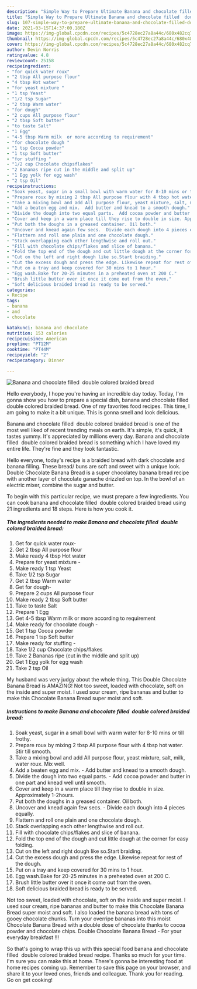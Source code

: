 ```yaml
---
description: "Simple Way to Prepare Ultimate Banana and chocolate filled  double colored braided bread"
title: "Simple Way to Prepare Ultimate Banana and chocolate filled  double colored braided bread"
slug: 107-simple-way-to-prepare-ultimate-banana-and-chocolate-filled-double-colored-braided-bread
date: 2021-03-15T14:37:00.180Z
image: https://img-global.cpcdn.com/recipes/5c4728ec27a8a44c/680x482cq70/banana-and-chocolate-filled-double-colored-braided-bread-recipe-main-photo.jpg
thumbnail: https://img-global.cpcdn.com/recipes/5c4728ec27a8a44c/680x482cq70/banana-and-chocolate-filled-double-colored-braided-bread-recipe-main-photo.jpg
cover: https://img-global.cpcdn.com/recipes/5c4728ec27a8a44c/680x482cq70/banana-and-chocolate-filled-double-colored-braided-bread-recipe-main-photo.jpg
author: Devin Norris
ratingvalue: 4.8
reviewcount: 25158
recipeingredient:
- "for quick water roux"
- "2 tbsp All purpose flour"
- "4 tbsp Hot water"
- "for yeast mixture "
- "1 tsp Yeast"
- "1/2 tsp Sugar"
- "2 tbsp Warm water"
- "for dough"
- "2 cups All purpose flour"
- "2 tbsp Soft butter"
- "to taste Salt"
- "1 Egg"
- "4-5 tbsp Warm milk  or more according to requirement"
- "for chocolate dough "
- "1 tsp Cocoa powder"
- "1 tsp Soft butter"
- "for stuffing "
- "1/2 cup Chocolate chipsflakes"
- "2 Bananas ripe cut in the middle and split up"
- "1 Egg yolk for egg wash"
- "2 tsp Oil"
recipeinstructions:
- "Soak yeast, sugar in a small bowl with warm water for 8-10 mins or till frothy."
- "Prepare roux by mixing 2 tbsp All purpose flour with 4 tbsp hot water. Stir till smooth."
- "Take a mixing bowl and add All purpose flour, yeast mixture, salt, milk, water roux. Mix well."
- "Add a beaten egg and mix.  Add butter and knead to a smooth dough."
- "Divide the dough into two equal parts.  Add cocoa powder and butter in one part and knead well until smooth."
- "Cover and keep in a warm place till they rise to double in size. Approximately 1-2hours."
- "Put both the doughs in a greased container. Oil both."
- "Uncover and knead again few secs.  Divide each dough into 4 pieces equally."
- "Flattern and roll one plain and one chocolate dough."
- "Stack overlapping each other lengthwise and roll out."
- "Fill with chocolate chips/flakes and slice of banana."
- "Fold the top end of the dough and cut little dough at the corner for easy folding."
- "Cut on the left and right dough like so.Start braiding."
- "Cut the excess dough and press the edge. Likewise repeat for rest of the dough."
- "Put on a tray and keep covered for 30 mins to 1 hour."
- "Egg wash.Bake for 20-25 minutes in a preheated oven at 200 C."
- "Brush little butter over it once it come out from the oven."
- "Soft delicious braided bread is ready to be served."
categories:
- Recipe
tags:
- banana
- and
- chocolate

katakunci: banana and chocolate 
nutrition: 153 calories
recipecuisine: American
preptime: "PT12M"
cooktime: "PT44M"
recipeyield: "2"
recipecategory: Dinner

---
```



![Banana and chocolate filled  double colored braided bread](https://img-global.cpcdn.com/recipes/5c4728ec27a8a44c/680x482cq70/banana-and-chocolate-filled-double-colored-braided-bread-recipe-main-photo.jpg)

Hello everybody, I hope you're having an incredible day today. Today, I'm gonna show you how to prepare a special dish, banana and chocolate filled  double colored braided bread. One of my favorites food recipes. This time, I am going to make it a bit unique. This is gonna smell and look delicious.

Banana and chocolate filled  double colored braided bread is one of the most well liked of recent trending meals on earth. It's simple, it's quick, it tastes yummy. It's appreciated by millions every day. Banana and chocolate filled  double colored braided bread is something which I have loved my entire life. They're fine and they look fantastic.

Hello everyone, today&#39;s recipe is a braided bread with dark chocolate and banana filling. These bread/ buns are soft and sweet with a unique look. Double Chocolate Banana Bread is a super chocolatey banana bread recipe with another layer of chocolate ganache drizzled on top. In the bowl of an electric mixer, combine the sugar and butter.


To begin with this particular recipe, we must prepare a few ingredients. You can cook banana and chocolate filled  double colored braided bread using 21 ingredients and 18 steps. Here is how you cook it.

<!--inarticleads1-->

##### The ingredients needed to make Banana and chocolate filled  double colored braided bread:

1. Get for quick water roux-
1. Get 2 tbsp All purpose flour
1. Make ready 4 tbsp Hot water
1. Prepare for yeast mixture -
1. Make ready 1 tsp Yeast
1. Take 1/2 tsp Sugar
1. Get 2 tbsp Warm water
1. Get for dough-
1. Prepare 2 cups All purpose flour
1. Make ready 2 tbsp Soft butter
1. Take to taste Salt
1. Prepare 1 Egg
1. Get 4-5 tbsp Warm milk  or more according to requirement
1. Make ready for chocolate dough -
1. Get 1 tsp Cocoa powder
1. Prepare 1 tsp Soft butter
1. Make ready for stuffing -
1. Take 1/2 cup Chocolate chips/flakes
1. Take 2 Bananas ripe (cut in the middle and split up)
1. Get 1 Egg yolk for egg wash
1. Take 2 tsp Oil


My husband was very judgy about the whole thing. This Double Chocolate Banana Bread is AMAZING! Not too sweet, loaded with chocolate, soft on the inside and super moist. I used sour cream, ripe bananas and butter to make this Chocolate Banana Bread super moist and soft. 

<!--inarticleads2-->

##### Instructions to make Banana and chocolate filled  double colored braided bread:

1. Soak yeast, sugar in a small bowl with warm water for 8-10 mins or till frothy.
1. Prepare roux by mixing 2 tbsp All purpose flour with 4 tbsp hot water. Stir till smooth.
1. Take a mixing bowl and add All purpose flour, yeast mixture, salt, milk, water roux. Mix well.
1. Add a beaten egg and mix.  - Add butter and knead to a smooth dough.
1. Divide the dough into two equal parts.  - Add cocoa powder and butter in one part and knead well until smooth.
1. Cover and keep in a warm place till they rise to double in size. Approximately 1-2hours.
1. Put both the doughs in a greased container. Oil both.
1. Uncover and knead again few secs.  - Divide each dough into 4 pieces equally.
1. Flattern and roll one plain and one chocolate dough.
1. Stack overlapping each other lengthwise and roll out.
1. Fill with chocolate chips/flakes and slice of banana.
1. Fold the top end of the dough and cut little dough at the corner for easy folding.
1. Cut on the left and right dough like so.Start braiding.
1. Cut the excess dough and press the edge. Likewise repeat for rest of the dough.
1. Put on a tray and keep covered for 30 mins to 1 hour.
1. Egg wash.Bake for 20-25 minutes in a preheated oven at 200 C.
1. Brush little butter over it once it come out from the oven.
1. Soft delicious braided bread is ready to be served.


Not too sweet, loaded with chocolate, soft on the inside and super moist. I used sour cream, ripe bananas and butter to make this Chocolate Banana Bread super moist and soft. I also loaded the banana bread with tons of gooey chocolate chunks. Turn your overripe bananas into this moist Chocolate Banana Bread with a double dose of chocolate thanks to cocoa powder and chocolate chips. Double Chocolate Banana Bread - For your everyday breakfast !!! 

So that's going to wrap this up with this special food banana and chocolate filled  double colored braided bread recipe. Thanks so much for your time. I'm sure you can make this at home. There's gonna be interesting food at home recipes coming up. Remember to save this page on your browser, and share it to your loved ones, friends and colleague. Thank you for reading. Go on get cooking!
